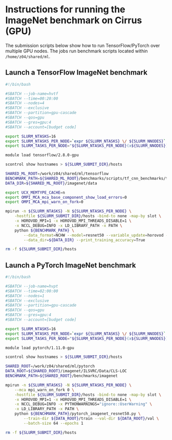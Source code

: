 Instructions for running the ImageNet benchmark on Cirrus (GPU)
===============================================================

The submission scripts below show how to run TensorFlow/PyTorch over multiple GPU nodes.
The jobs run benchmark scripts located within `/home/z04/shared/ml`.


Launch a TensorFlow ImageNet benchmark
--------------------------------------

```bash
#!/bin/bash

#SBATCH --job-name=hvtf
#SBATCH --time=00:20:00
#SBATCH --nodes=4
#SBATCH --exclusive
#SBATCH --partition=gpu-cascade
#SBATCH --qos=gpu
#SBATCH --gres=gpu:4
#SBATCH --account=[budget code]

export SLURM_NTASKS=16
export SLURM_NTASKS_PER_NODE=`expr ${SLURM_NTASKS} \/ ${SLURM_NNODES}`
export SLURM_TASKS_PER_NODE="${SLURM_NTASKS_PER_NODE}(x${SLURM_NNODES})"

module load tensorflow/2.8.0-gpu

scontrol show hostnames > ${SLURM_SUBMIT_DIR}/hosts

SHARED_ML_ROOT=/work/z04/shared/ml/tensorflow
BENCHMARK_PATH=${SHARED_ML_ROOT}/benchmarks/scripts/tf_cnn_benchmarks/tf_cnn_benchmarks.py
DATA_DIR=${SHARED_ML_ROOT}/imagenet/data

export UCX_MEMTYPE_CACHE=n
export OMPI_MCA_mca_base_component_show_load_errors=0
export OMPI_MCA_mpi_warn_on_fork=0

mpirun -n ${SLURM_NTASKS} -N ${SLURM_NTASKS_PER_NODE} \
    -hostfile ${SLURM_SUBMIT_DIR}/hosts -bind-to none -map-by slot \
    -x HOROVOD_MPI=1 -x HOROVOD_MPI_THREADS_DISABLE=1 \
    -x NCCL_DEBUG=INFO -x LD_LIBRARY_PATH -x PATH \
    python ${BENCHMARK_PATH} \
        --data_format=NCHW --model=resnet50 --variable_update=horovod --num_gpus=1 \
        --data_dir=${DATA_DIR} --print_training_accuracy=True

rm -f ${SLURM_SUBMIT_DIR}/hosts
```


Launch a PyTorch ImageNet benchmark
-----------------------------------

```bash
#!/bin/bash

#SBATCH --job-name=hvpt
#SBATCH --time=02:00:00
#SBATCH --nodes=1
#SBATCH --exclusive
#SBATCH --partition=gpu-cascade
#SBATCH --qos=gpu
#SBATCH --gres=gpu:4
#SBATCH --account=[budget code]

export SLURM_NTASKS=16
export SLURM_NTASKS_PER_NODE=`expr ${SLURM_NTASKS} \/ ${SLURM_NNODES}`
export SLURM_TASKS_PER_NODE="${SLURM_NTASKS_PER_NODE}(x${SLURM_NNODES})"

module load pytorch/1.11.0-gpu

scontrol show hostnames > ${SLURM_SUBMIT_DIR}/hosts

SHARED_ROOT=/work/z04/shared/ml/pytorch
DATA_ROOT=${SHARED_ROOT}/imagenet/ILSVRC/Data/CLS-LOC
BENCHMARK_PATH=${SHARED_ROOT}/benchmarks/imagenet

mpirun -n ${SLURM_NTASKS} -N ${SLURM_NTASKS_PER_NODE} \
    --mca mpi_warn_on_fork 0 \
    -hostfile ${SLURM_SUBMIT_DIR}/hosts -bind-to none -map-by slot \
    -x HOROVOD_MPI=1 -x HOROVOD_MPI_THREADS_DISABLE=1 \
    -x NCCL_DEBUG=INFO -x PYTHONWARNINGS="ignore::UserWarning" \
    -x LD_LIBRARY_PATH -x PATH \
    python ${BENCHMARK_PATH}/pytorch_imagenet_resnet50.py \
        --train-dir ${DATA_ROOT}/train --val-dir ${DATA_ROOT}/val \
        --batch-size 64 --epochs 1

rm -f ${SLURM_SUBMIT_DIR}/hosts
```
